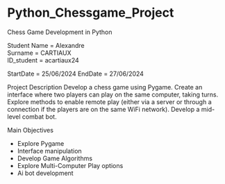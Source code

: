 # Python_Chessgame_Project
Chess Game Development in Python

Student
Name = Alexandre <br>
Surname = CARTIAUX <br>
ID_student = acartiaux24<br>

StartDate = 25/06/2024 
EndDate = 27/06/2024

Project Description 
    Develop a chess game using Pygame. Create an interface where two players can play on the same computer, taking turns. Explore methods to enable remote play (either via a server or through a connection if the players are on the same WiFi network). Develop a mid-level combat bot.


Main Objectives
- Explore Pygame
- Interface manipulation
- Develop Game Algorithms
- Explore Multi-Computer Play options
- Ai bot development

